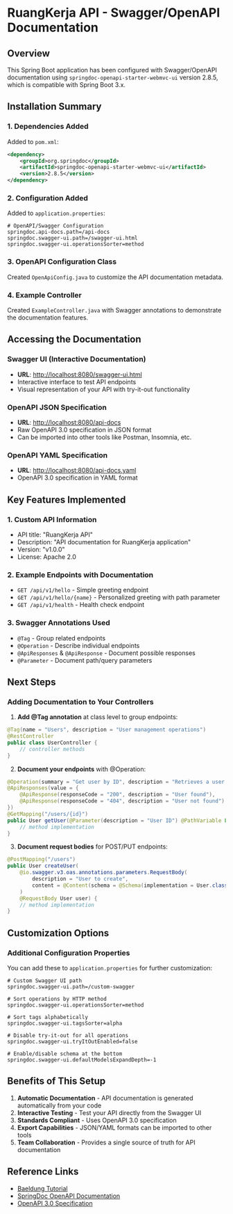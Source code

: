 # RuangKerja API - Swagger/OpenAPI Documentation

## Overview
This Spring Boot application has been configured with Swagger/OpenAPI documentation using `springdoc-openapi-starter-webmvc-ui` version 2.8.5, which is compatible with Spring Boot 3.x.

## Installation Summary

### 1. Dependencies Added
Added to `pom.xml`:
```xml
<dependency>
    <groupId>org.springdoc</groupId>
    <artifactId>springdoc-openapi-starter-webmvc-ui</artifactId>
    <version>2.8.5</version>
</dependency>
```

### 2. Configuration Added
Added to `application.properties`:
```properties
# OpenAPI/Swagger Configuration
springdoc.api-docs.path=/api-docs
springdoc.swagger-ui.path=/swagger-ui.html
springdoc.swagger-ui.operationsSorter=method
```

### 3. OpenAPI Configuration Class
Created `OpenApiConfig.java` to customize the API documentation metadata.

### 4. Example Controller
Created `ExampleController.java` with Swagger annotations to demonstrate the documentation features.

## Accessing the Documentation

### Swagger UI (Interactive Documentation)
- **URL**: [http://localhost:8080/swagger-ui.html](http://localhost:8080/swagger-ui.html)
- Interactive interface to test API endpoints
- Visual representation of your API with try-it-out functionality

### OpenAPI JSON Specification
- **URL**: [http://localhost:8080/api-docs](http://localhost:8080/api-docs)
- Raw OpenAPI 3.0 specification in JSON format
- Can be imported into other tools like Postman, Insomnia, etc.

### OpenAPI YAML Specification
- **URL**: [http://localhost:8080/api-docs.yaml](http://localhost:8080/api-docs.yaml)
- OpenAPI 3.0 specification in YAML format

## Key Features Implemented

### 1. Custom API Information
- API title: "RuangKerja API"
- Description: "API documentation for RuangKerja application"
- Version: "v1.0.0"
- License: Apache 2.0

### 2. Example Endpoints with Documentation
- `GET /api/v1/hello` - Simple greeting endpoint
- `GET /api/v1/hello/{name}` - Personalized greeting with path parameter
- `GET /api/v1/health` - Health check endpoint

### 3. Swagger Annotations Used
- `@Tag` - Group related endpoints
- `@Operation` - Describe individual endpoints
- `@ApiResponses` & `@ApiResponse` - Document possible responses
- `@Parameter` - Document path/query parameters

## Next Steps

### Adding Documentation to Your Controllers
1. **Add @Tag annotation** at class level to group endpoints:
```java
@Tag(name = "Users", description = "User management operations")
@RestController
public class UserController {
    // controller methods
}
```

2. **Document your endpoints** with @Operation:
```java
@Operation(summary = "Get user by ID", description = "Retrieves a user by their unique identifier")
@ApiResponses(value = {
    @ApiResponse(responseCode = "200", description = "User found"),
    @ApiResponse(responseCode = "404", description = "User not found")
})
@GetMapping("/users/{id}")
public User getUser(@Parameter(description = "User ID") @PathVariable Long id) {
    // method implementation
}
```

3. **Document request bodies** for POST/PUT endpoints:
```java
@PostMapping("/users")
public User createUser(
    @io.swagger.v3.oas.annotations.parameters.RequestBody(
        description = "User to create",
        content = @Content(schema = @Schema(implementation = User.class))
    )
    @RequestBody User user) {
    // method implementation
}
```

## Customization Options

### Additional Configuration Properties
You can add these to `application.properties` for further customization:

```properties
# Custom Swagger UI path
springdoc.swagger-ui.path=/custom-swagger

# Sort operations by HTTP method
springdoc.swagger-ui.operationsSorter=method

# Sort tags alphabetically
springdoc.swagger-ui.tagsSorter=alpha

# Disable try-it-out for all operations
springdoc.swagger-ui.tryItOutEnabled=false

# Enable/disable schema at the bottom
springdoc.swagger-ui.defaultModelsExpandDepth=-1
```

## Benefits of This Setup

1. **Automatic Documentation** - API documentation is generated automatically from your code
2. **Interactive Testing** - Test your API directly from the Swagger UI
3. **Standards Compliant** - Uses OpenAPI 3.0 specification
4. **Export Capabilities** - JSON/YAML formats can be imported to other tools
5. **Team Collaboration** - Provides a single source of truth for API documentation

## Reference Links
- [Baeldung Tutorial](https://www.baeldung.com/spring-rest-openapi-documentation)
- [SpringDoc OpenAPI Documentation](https://springdoc.org/)
- [OpenAPI 3.0 Specification](https://swagger.io/specification/)
